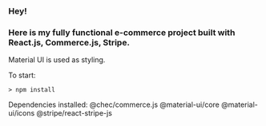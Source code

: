 ### Hey!

### Here is my fully functional e-commerce project built with React.js, Commerce.js, Stripe.

Material UI is used as styling.

To start:

```shell
> npm install
```

Dependencies installed:
@chec/commerce.js
@material-ui/core
@material-ui/icons
@stripe/react-stripe-js
